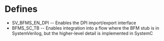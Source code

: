
# Defines
- SV\_BFMS\_EN\_DPI -- Enables the DPI import/export interface
- BFMS\_SC\_TB -- Enables integration into a flow where the BFM stub is in SystemVerilog, but the higher-level detail is implemented in SystemC

